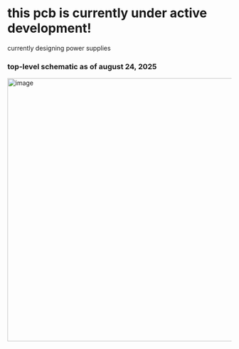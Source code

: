 # this pcb is currently under active development!
currently designing power supplies

### top-level schematic as of august 24, 2025
<img width="829" height="590" alt="image" src="https://github.com/user-attachments/assets/f44dea43-28a5-417b-88ea-d4b30e97cda4" />

